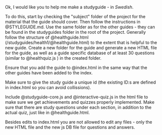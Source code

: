Ok, I would like you to help me make a studyguide - in *Swedish*. 

To do this, start by checking the "subject" folder of the project for the material that the guide should cover. Then follow the instructions in @STYLEGUIDE.md. Use the same folder as for the other guides - they can be found in the studyguides folder in the root of the project. Generally follow the structure of @healthguide.html (/studyguides/health1/@healthguide.html) to the extent that is helpful to the new guide. Create a new folder for the guide and generate a new HTML file for the guide, as well as a guide specific database of at least 30 questions (similar to @healthquiz.js ) in the created folder.

Ensure that you add the guide to @index.html in the same way that the other guides have been added to the index.

Make sure to give the study guide a unique id (the existing ID:s are defined in index.html so you can avoid collissions).

Include @studyguide-core.js and @interactive-quiz.js in the html file to make sure we get achievements and quizzes properly implemented. Make sure that there are study questions under each section, in addition to the actual quiz, just like in @healthguide.html.


Besides edits to index.html you are not allowed to edit any files - only the new HTML file and the new js DB file for questions and answers.